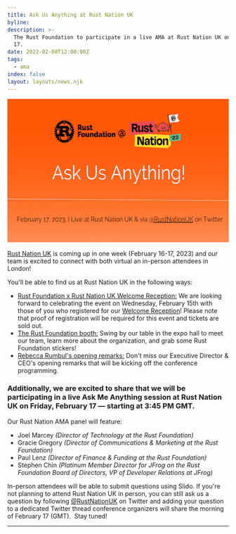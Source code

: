 ```yaml
---
title: Ask Us Anything at Rust Nation UK
byline:
description: >-
  The Rust Foundation to participate in a live AMA at Rust Nation UK on February
  17. 
date: 2022-02-08T12:00:00Z
tags:
  - ama
index: false
layout: layouts/news.njk
---
```

<img src="/img/news/2023-02-08-rust-nation-ama/ama-rust-nation-blog.png" width="580" height="326" alt="[Heading] Ask Us Anything at Rust Nation UK! [Sub-heading] February 17, 2023, | Live at Rust Nation UK &amp; via @RustNationUK on Twitter" title="Rust Nation AMA" />

<a target="_blank" rel="noopener" href="https://www.rustnationuk.com/">Rust Nation UK</a> is coming up in one week (February 16-17, 2023) and our team is excited to connect with both virtual an in-person attendees in London!

You'll be able to find us at Rust Nation UK in the following ways:&nbsp;

* <u>Rust Foundation x Rust Nation UK Welcome Reception:</u>&nbsp;We are looking forward to celebrating the event on Wednesday, February 15th with those of you who registered for our <a target="_blank" rel="noopener" href="https://www.eventbrite.com/e/rust-foundation-x-rust-nation-uk-welcome-reception-tickets-514320976887">Welcome Reception</a>! Please note that proof of registration will be required for this event and tickets are sold out.&nbsp;
* <u>The Rust Foundation booth:</u> Swing by our table in the expo hall to meet our team, learn more about the organization, and grab some Rust Foundation stickers!
* <u>Rebecca Rumbul's opening remarks:</u> Don't miss our Executive Director & CEO's opening remarks that will be kicking off the conference programming.

### Additionally, we are excited to share that we will be participating in a live Ask Me Anything session at Rust Nation UK on Friday, February 17 — starting at 3:45 PM GMT.&nbsp;

Our Rust Nation AMA panel will feature:&nbsp;

* Joel Marcey *(Director of Technology at the Rust Foundation)*
* Gracie Gregory *(Director of Communications & Marketing at the Rust Foundation)&nbsp;*
* Paul Lenz *(Director of Finance & Funding at the Rust Foundation)*
* Stephen Chin *(Platinum Member Director for JFrog on the Rust Foundation Board of Directors, VP of Developer Relations at JFrog)*

In-person attendees will be able to submit questions using Slido. If you're not planning to attend Rust Nation UK in person, you can still ask us a question by following <a target="_blank" rel="noopener" href="https://twitter.com/RustNationUK">@RustNationUK</a> on Twitter and adding your question to a dedicated Twitter thread conference organizers will share the morning of February 17 (GMT).&nbsp; Stay tuned!

---